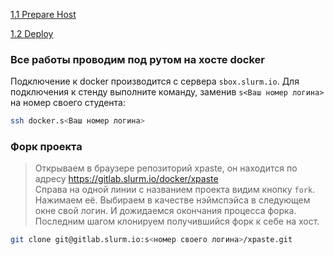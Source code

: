 [1.1 Prepare Host](1.1.prepare_host/README.md)

[1.2 Deploy](1.2.deploy/README.md)

### Все работы проводим под рутом на хосте docker

Подключение к docker производится с сервера `sbox.slurm.io`. Для подключения к стенду выполните команду, заменив `s<Ваш номер логина>` на номер своего студента:

```bash
ssh docker.s<Ваш номер логина>
```

### Форк проекта

> Открываем в браузере репозиторий xpaste, он находится по адресу https://gitlab.slurm.io/docker/xpaste <br>
> Справа на одной линии с названием проекта видим кнопку `fork`. Нажимаем её.
> Выбираем в качестве нэймспэйса в следующем окне свой логин.
> И дожидаемся окончания процесса форка.
> Последним шагом клонируем получившийся форк к себе на хост.

```bash
git clone git@gitlab.slurm.io:s<номер своего логина>/xpaste.git
```
